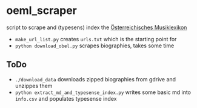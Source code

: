 # oeml_scraper

script to scrape and (typesens) index the [Österreichisches Musiklexikon](https://www.musiklexikon.ac.at)
* `make_url_list.py` creates `urls.txt` which is the starting point for
* `python download_obel.py` scrapes biographies, takes some time

## ToDo
* `./download_data` downloads zipped biographies from gdrive and unzippes them
* `python extract_md_and_typesense_index.py` writes some basic md into `info.csv` and populates typesense index
